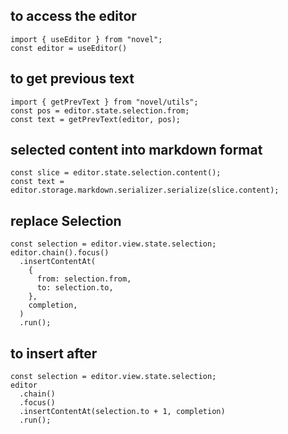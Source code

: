 ## to access the editor
```
import { useEditor } from "novel";
const editor = useEditor()
```

## to get previous text
```
import { getPrevText } from "novel/utils";
const pos = editor.state.selection.from;
const text = getPrevText(editor, pos);
```

## selected content into markdown format 
```
const slice = editor.state.selection.content();
const text = editor.storage.markdown.serializer.serialize(slice.content);
```

## replace Selection 
```
const selection = editor.view.state.selection;
editor.chain().focus()
  .insertContentAt(
    {
      from: selection.from,
      to: selection.to,
    },
    completion,
  )
  .run();
```


## to insert after
```
const selection = editor.view.state.selection;
editor
  .chain()
  .focus()
  .insertContentAt(selection.to + 1, completion)
  .run();
```
